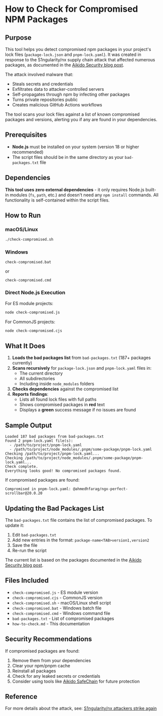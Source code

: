 # How to Check for Compromised NPM Packages

## Purpose

This tool helps you detect compromised npm packages in your project's lock files (`package-lock.json` and `pnpm-lock.yaml`). It was created in response to the S1ngularity/nx supply chain attack that affected numerous packages, as documented in the [Aikido Security blog post](https://www.aikido.dev/blog/s1ngularity-nx-attackers-strike-again).

The attack involved malware that:
- Steals secrets and credentials
- Exfiltrates data to attacker-controlled servers
- Self-propagates through npm by infecting other packages
- Turns private repositories public
- Creates malicious GitHub Actions workflows

The tool scans your lock files against a list of known compromised packages and versions, alerting you if any are found in your dependencies.

## Prerequisites

- **Node.js** must be installed on your system (version 18 or higher recommended)
- The script files should be in the same directory as your `bad-packages.txt` file

## Dependencies

**This tool uses zero external dependencies** - it only requires Node.js built-in modules (`fs`, `path`, etc.) and doesn't need any `npm install` commands. All functionality is self-contained within the script files.

## How to Run

### macOS/Linux
```bash
./check-compromised.sh
```

### Windows
```batch
check-compromised.bat
```
or
```batch
check-compromised.cmd
```

### Direct Node.js Execution
For ES module projects:
```bash
node check-compromised.js
```

For CommonJS projects:
```bash
node check-compromised.cjs
```

## What It Does

1. **Loads the bad packages list** from `bad-packages.txt` (187+ packages currently)
2. **Scans recursively** for `package-lock.json` and `pnpm-lock.yaml` files in:
   - The current directory
   - All subdirectories
   - Including inside `node_modules` folders
3. **Checks dependencies** against the compromised list
4. **Reports findings**:
   - Lists all found lock files with full paths
   - Shows compromised packages in **red** text
   - Displays a **green** success message if no issues are found

## Sample Output

```
Loaded 187 bad packages from bad-packages.txt
Found 2 pnpm-lock.yaml file(s):
  - /path/to/project/pnpm-lock.yaml
  - /path/to/project/node_modules/.pnpm/some-package/pnpm-lock.yaml
Checking /path/to/project/pnpm-lock.yaml...
Checking /path/to/project/node_modules/.pnpm/some-package/pnpm-lock.yaml...
Check complete.
Everything looks good! No compromised packages found.
```

If compromised packages are found:
```
Compromised in pnpm-lock.yaml: @ahmedhfarag/ngx-perfect-scrollbar@20.0.20
```

## Updating the Bad Packages List

The `bad-packages.txt` file contains the list of compromised packages. To update it:

1. Edit `bad-packages.txt`
2. Add new entries in the format: `package-name<TAB>version1,version2`
3. Save the file
4. Re-run the script

The current list is based on the packages documented in the [Aikido Security blog post](https://www.aikido.dev/blog/s1ngularity-nx-attackers-strike-again).

## Files Included

- `check-compromised.js` - ES module version
- `check-compromised.cjs` - CommonJS version
- `check-compromised.sh` - macOS/Linux shell script
- `check-compromised.bat` - Windows batch file
- `check-compromised.cmd` - Windows command file
- `bad-packages.txt` - List of compromised packages
- `how-to-check.md` - This documentation

## Security Recommendations

If compromised packages are found:
1. Remove them from your dependencies
2. Clear your npm/pnpm cache
3. Reinstall all packages
4. Check for any leaked secrets or credentials
5. Consider using tools like [Aikido SafeChain](https://www.npmjs.com/package/@aikidosec/safe-chain) for future protection

## Reference

For more details about the attack, see: [S1ngularity/nx attackers strike again](https://www.aikido.dev/blog/s1ngularity-nx-attackers-strike-again)